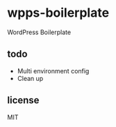 wpps-boilerplate
================

WordPress Boilerplate

## todo

- Multi environment config
- Clean up

## license

MIT